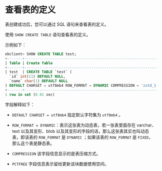 # 查看表的定义

表创建成功后，您可以通过 SQL 语句来查看表的定义。

使用 `SHOW CREATE TABLE` 语句查看表的定义。

示例如下：

```sql
obclient> SHOW CREATE TABLE test;
+-------+--------------------------------------------------------------------------------------------------------------------------------------------------------------------------------------------------------------------------------------------------------------+
| Table | Create Table                                                                                                                                                                                                                                                 |
+-------+--------------------------------------------------------------------------------------------------------------------------------------------------------------------------------------------------------------------------------------------------------------+
| test  | CREATE TABLE `test` (
  `id` int(11) DEFAULT NULL,
  `name` char(1) DEFAULT NULL
) DEFAULT CHARSET = utf8mb4 ROW_FORMAT = DYNAMIC COMPRESSION = 'zstd_1.3.8' REPLICA_NUM = 1 BLOCK_SIZE = 16384 USE_BLOOM_FILTER = FALSE TABLET_SIZE = 134217728 PCTFREE = 0 |
+-------+--------------------------------------------------------------------------------------------------------------------------------------------------------------------------------------------------------------------------------------------------------------+
1 row in set (0.01 sec)
```

字段解释如下：

* `DEFAULT CHARSET = utf8mb4` 指定默认字符集为 `utf8mb4` 。

* `ROW_FORMAT = DYNAMIC`：表示这张表为动态表，若一张表里面存在 varchar、text 以及其变形、blob 以及其变形的字段的话，那么这张表其实也叫动态表，即该表的 `ROW_FORMAT` 是 `DYNAMIC` ；如果该表的 `ROW_FORMAT` 是 `FIXED`，那么这个表是静态表。

* `COMPRESSION` 该字段信息显示的是表压缩方式。

* `PCTFREE` 字段信息表示留给更新该块数据使用空间。
